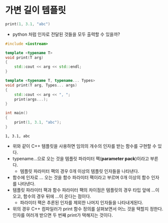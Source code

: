 # 가변 길이 템플릿
```cpp
print(1, 3.1, "abc")
```
- python 처럼 인자로 전달된 것들을 모두 출력할 수 있을까?

```cpp
#include <iostream>

template <typename T>
void print(T arg)
{
    std::cout << arg << std::endl;
}

template <typename T, typename... Types>
void print(T arg, Types... args)
{
    std::cout << arg << ", ";
    print(args...);
}

int main()
{
    print(1, 3.1, "abc");
}
```

```
1, 3.1, abc
```
- 위와 같이 C++ 템플릿을 사용하면 임의의 개수의 인자를 받는 함수를 구현할 수 있다.
- typename...으로 오는 것을 템플릿 파라미터 팩(**parameter pack**)이라고 부른다.
  - 템플릿 파라미터 팩의 경우 0개 이상의 템플릿 인자들을 나타낸다.
- 함수에 인자로 ... 오는 것을 함수 파라미터 팩이라고 부르며 0개 이상의 함수 인자를 나타낸다.
- 템플릿 파라미터 팩과 함수 파라미터 팩의 차이점은 템플릿의 경우 타입 앞에 ...이 오고, 함수의 경우 뒤에 ...이 온다는 점이다.
  - 파라미터 팩은 추론된 인자를 제외한 나머지 인자들을 나타내게된다.
- 위의 경우 C++ 컴파일러가 print 함수 정의를 살펴보면서 어느 것을 택할지 정한다. 인자를 여러개 받으면 두 번째 print가 택해지는 것이다.